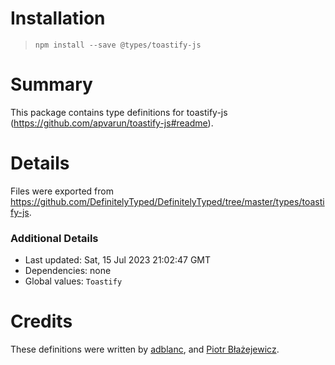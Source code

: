 # Installation
> `npm install --save @types/toastify-js`

# Summary
This package contains type definitions for toastify-js (https://github.com/apvarun/toastify-js#readme).

# Details
Files were exported from https://github.com/DefinitelyTyped/DefinitelyTyped/tree/master/types/toastify-js.

### Additional Details
 * Last updated: Sat, 15 Jul 2023 21:02:47 GMT
 * Dependencies: none
 * Global values: `Toastify`

# Credits
These definitions were written by [adblanc](https://github.com/adblanc), and [Piotr Błażejewicz](https://github.com/peterblazejewicz).
